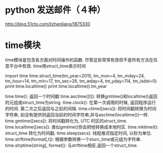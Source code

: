 # python 发送邮件（４种）

http://blog.51cto.com/lizhenliang/1875330

# time模块

time模块是包含各方面对时间操作的函数. 尽管这些常常有效但不是所有方法在任意平台中有效. time用struct_time表示时间

  import time
  time.struct_time(tm_year=2015, tm_mon=4, tm_mday=24, 
    tm_hour=14, tm_min=17, tm_sec=26, 
    tm_wday=4, tm_yday=114, tm_isdst=0)
  print time.localtime()
  print time.localtime().tm_year

time.time(): 返回一个时间戳
time.asctime([t]): 转换gmtime()和localtime()返回的元组或struct_time为string.
time.clock(): 在第一次调用的时候, 返回程序运行的时间. 第二次之后返回与之前的间隔.
time.ctime([secs]): 将时间戳转换为时间字符串, 如没有提供则返回当前的时间字符串,并与asctime(localtime())一样.
time.gmtime([secs]): 将时间戳转化为, UTC 时区的struct_time.
time.localtime([secs]): 类似gmtime()但会把他转换成本地时区.
time.mktime(t): struct_time 转化为时间戳.
time.sleep(secs): 线程推迟指定时间, 以秒为单位.
time.strftime(format[,t]): 根据参数转换一个sturc_time或元组为字符串.
time.strptime(string[, format]): 与strftime相反,返回一个struct_time.
